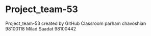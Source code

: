# Project_team-53
Project_team-53 created by GitHub Classroom
parham chavoshian 98100118
Milad Saadat 98100442
